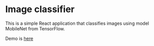 # Image classifier

This is a simple React application that classifies images using model MobileNet from TensorFlow. 


Demo is [here](http://img-clas.surge.sh/)
